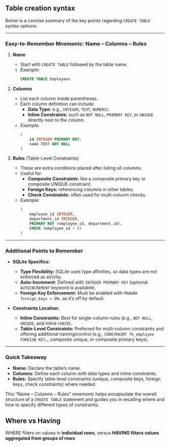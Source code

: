 
## Table creation syntax

Below is a concise summary of the key points regarding `CREATE TABLE` syntax options:

---

### Easy-to-Remember Mnemonic: **Name – Columns – Rules**

1. **Name**  
   - Start with `CREATE TABLE` followed by the table name.
   - *Example:*  
     ```sql
     CREATE TABLE Employees
     ```

2. **Columns**  
   - List each column inside parentheses.
   - Each column definition can include:
     - **Data Type:** e.g., `INTEGER`, `TEXT`, `NUMERIC`.
     - **Inline Constraints:** such as `NOT NULL`, `PRIMARY KEY`, or `UNIQUE` directly next to the column.
   - *Example:*  
     ```sql
     (
         id INTEGER PRIMARY KEY,
         name TEXT NOT NULL
     )
     ```

3. **Rules** (Table-Level Constraints)  
   - These are extra conditions placed after listing all columns.
   - Useful for:
     - **Composite Constraints:** like a composite primary key or composite UNIQUE constraint.
     - **Foreign Keys:** referencing columns in other tables.
     - **Check Constraints:** often used for multi-column checks.
   - *Example:*  
     ```sql
     (
         employee_id INTEGER,
         department_id INTEGER,
         PRIMARY KEY (employee_id, department_id),
         CHECK (employee_id > 0)
     )
     ```

---

### Additional Points to Remember

- **SQLite Specifics:**
  - **Type Flexibility:** SQLite uses type affinities, so data types are not enforced as strictly.
  - **Auto-Increment:** Defined with `INTEGER PRIMARY KEY` (optional `AUTOINCREMENT` keyword is available).
  - **Foreign Key Enforcement:** Must be enabled with `PRAGMA foreign_keys = ON;` as it’s off by default.
  
- **Constraints Location:**
  - **Inline Constraints:** Best for single-column rules (e.g., `NOT NULL`, `UNIQUE`, and inline `CHECK`).
  - **Table-Level Constraints:** Preferred for multi-column constraints and offering additional naming/control (e.g., `CONSTRAINT fk_employee FOREIGN KEY…`, composite unique, or composite primary keys).

---

### Quick Takeaway

- **Name:** Declare the table’s name.
- **Columns:** Define each column with data types and inline constraints.
- **Rules:** Specify table-level constraints (unique, composite keys, foreign keys, check constraints) where needed.

This "Name – Columns – Rules" mnemonic helps encapsulate the overall structure of a `CREATE TABLE` statement and guides you in recalling where and how to specify different types of constraints.

## Where vs Having

WHERE filters on values in **individual rows**, versus **HAVING filters values aggregated from groups of rows**

